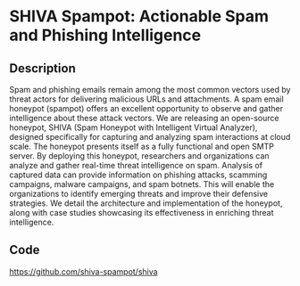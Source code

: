 # SHIVA Spampot: Actionable Spam and Phishing Intelligence

## Description
Spam and phishing emails remain among the most common vectors used by threat actors for delivering malicious URLs and attachments. A spam email honeypot (spampot) offers an excellent opportunity to observe and gather intelligence about these attack vectors. We are releasing an open-source honeypot, SHIVA (Spam Honeypot with Intelligent Virtual Analyzer), designed specifically for capturing and analyzing spam interactions at cloud scale. The honeypot presents itself as a fully functional and open SMTP server. By deploying this honeypot, researchers and organizations can analyze and gather real-time threat intelligence on spam. Analysis of captured data can provide information on phishing attacks, scamming campaigns, malware campaigns, and spam botnets. This will enable the organizations to identify emerging threats and improve their defensive strategies. We detail the architecture and implementation of the honeypot, along with case studies showcasing its effectiveness in enriching threat intelligence.

## Code
https://github.com/shiva-spampot/shiva
